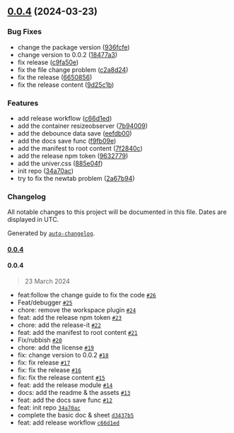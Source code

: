 

## [0.0.4](https://github.com/FDU-Family/obsidian-univer-release/compare/34a70ace03ef718a9aa561d852cb29e9a5d80c12...0.0.4) (2024-03-23)


### Bug Fixes

* change the package version ([936fcfe](https://github.com/FDU-Family/obsidian-univer-release/commit/936fcfecdce5009223c9d6e00db342b5ce390ad3))
* change version to 0.0.2 ([18477a3](https://github.com/FDU-Family/obsidian-univer-release/commit/18477a3bd3687e9cdf57635c814ef36b71c7b1aa))
* fix release ([c9fa50e](https://github.com/FDU-Family/obsidian-univer-release/commit/c9fa50efa5531f2feea6aa6c4b67b9b1817a3f50))
* fix the file change problem ([c2a8d24](https://github.com/FDU-Family/obsidian-univer-release/commit/c2a8d240bca9e3d72532567a5f0bf94e347ce49b))
* fix the release ([6650856](https://github.com/FDU-Family/obsidian-univer-release/commit/665085632f3f57212b4639e539d6f0c7cd3225ea))
* fix the release content ([9d25c1b](https://github.com/FDU-Family/obsidian-univer-release/commit/9d25c1bad46ba722e7d30e5bf0095c21dbf97bff))


### Features

* add release workflow ([c66d1ed](https://github.com/FDU-Family/obsidian-univer-release/commit/c66d1edcf1b7c35f098691c4d38bb8a6eab6a281))
* add the container resizeobserver ([7b94009](https://github.com/FDU-Family/obsidian-univer-release/commit/7b94009736d147934a056a49022c640dffafbd2f))
* add the debounce data save ([eefdb00](https://github.com/FDU-Family/obsidian-univer-release/commit/eefdb003a54efa8d83f509d593470d5e764efcf5))
* add the docs save func ([f9fb09e](https://github.com/FDU-Family/obsidian-univer-release/commit/f9fb09eb549f62f5daad0f6ffc62466277ad2fd5))
* add the manifest to root content ([7f2840c](https://github.com/FDU-Family/obsidian-univer-release/commit/7f2840c32fa76ea6a259e93f3f9303adcf9520f5))
* add the release npm token ([9632779](https://github.com/FDU-Family/obsidian-univer-release/commit/96327795ccdbf31a5d28ba8ec5cff5692efdff12))
* add the univer.css ([885e04f](https://github.com/FDU-Family/obsidian-univer-release/commit/885e04f6965ec7506e46cbed6674b507c7069045))
* init repo ([34a70ac](https://github.com/FDU-Family/obsidian-univer-release/commit/34a70ace03ef718a9aa561d852cb29e9a5d80c12))
* try to fix the newtab problem ([2a67b94](https://github.com/FDU-Family/obsidian-univer-release/commit/2a67b9426fe69bccde2b5e3357e46882460db949))

### Changelog

All notable changes to this project will be documented in this file. Dates are displayed in UTC.

Generated by [`auto-changelog`](https://github.com/CookPete/auto-changelog).

#### [0.0.4](https://github.com/FDU-Family/obsidian-univer-release/compare/0.0.4...0.0.4)

#### 0.0.4

> 23 March 2024

- feat:follow the change guide to fix the code [`#26`](https://github.com/FDU-Family/obsidian-univer-release/pull/26)
- Feat/debugger [`#25`](https://github.com/FDU-Family/obsidian-univer-release/pull/25)
- chore: remove the workspace plugin [`#24`](https://github.com/FDU-Family/obsidian-univer-release/pull/24)
- feat: add the release npm token [`#23`](https://github.com/FDU-Family/obsidian-univer-release/pull/23)
- chore: add the release-it [`#22`](https://github.com/FDU-Family/obsidian-univer-release/pull/22)
- feat: add the manifest to root content [`#21`](https://github.com/FDU-Family/obsidian-univer-release/pull/21)
- Fix/rubbish [`#20`](https://github.com/FDU-Family/obsidian-univer-release/pull/20)
- chore: add the license [`#19`](https://github.com/FDU-Family/obsidian-univer-release/pull/19)
- fix: change version to 0.0.2 [`#18`](https://github.com/FDU-Family/obsidian-univer-release/pull/18)
- fix: fix release [`#17`](https://github.com/FDU-Family/obsidian-univer-release/pull/17)
- fix: fix the release [`#16`](https://github.com/FDU-Family/obsidian-univer-release/pull/16)
- fix: fix the release content [`#15`](https://github.com/FDU-Family/obsidian-univer-release/pull/15)
- feat: add the release module [`#14`](https://github.com/FDU-Family/obsidian-univer-release/pull/14)
- docs: add the readme & the assets [`#13`](https://github.com/FDU-Family/obsidian-univer-release/pull/13)
- feat: add the docs save func [`#12`](https://github.com/FDU-Family/obsidian-univer-release/pull/12)
- feat: init repo [`34a70ac`](https://github.com/FDU-Family/obsidian-univer-release/commit/34a70ace03ef718a9aa561d852cb29e9a5d80c12)
- complete the basic doc & sheet [`d3437b5`](https://github.com/FDU-Family/obsidian-univer-release/commit/d3437b5d54cc9d6b3d4f79a25e3ae89367633159)
- feat: add release workflow [`c66d1ed`](https://github.com/FDU-Family/obsidian-univer-release/commit/c66d1edcf1b7c35f098691c4d38bb8a6eab6a281)
